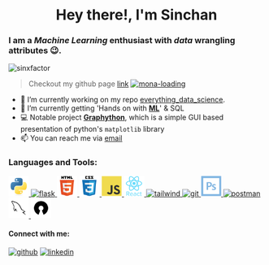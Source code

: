 <h1 align="center"> Hey there!, I'm <strong>Sinchan</strong> </h1>
<h3 align="left"> I am a <em>Machine Learning</em> enthusiast with <em>data</em> wrangling attributes 😉.</h3>
  
<p align="left"> <img src="https://komarev.com/ghpvc/?username=sinxfactor" alt="sinxfactor" /> </p>

<blockquote> Checkout my github page <a href="https://sinxfactor.github.io/" target="_blank">link</a> <a href="https://github.com/SinXfactor/bangalore-house-prediction-ml-with-site"><img src='https://github.githubassets.com/images/mona-loading-dark.gif' alt='mona-loading' height='30'></a></blockquote>

<ul>
<li>🔭 I’m currently working on my repo <a href="https://github.com/SinXfactor/everything_data_science" target="_blank">everything_data_science</a>.</li>
<li> 🌱 I’m currently getting 'Hands on with <a href="https://github.com/SinXfactor/Hands-on_ML" target="_blank"><b>ML</b></a>' & SQL</li>
<li> 💻 Notable project <a href="https://github.com/SinXfactor/graphython" target="_blank"><b>Graphython</b></a>, which is a simple GUI based presentation of python's <code>matplotlib</code> library</li>
<li> 📫 You can reach me via <a href="mailto:sinchan.tex@gmail.com">email</a> </li>
</ul>

<h3 align="left">Languages and Tools:</h3>
<p align="left">
<a href="https://www.python.org" target="_blank" rel="noreferrer"> <img src="https://raw.githubusercontent.com/devicons/devicon/master/icons/python/python-original.svg" alt="python" width="40" height="40"/> </a>
<a href="https://flask.palletsprojects.com/" target="_blank" rel="noreferrer"> <img src="https://www.vectorlogo.zone/logos/pocoo_flask/pocoo_flask-icon.svg" alt="flask" width="40" height="40"/> </a>
<a href="https://www.w3.org/html/" target="_blank" rel="noreferrer"> <img src="https://raw.githubusercontent.com/devicons/devicon/master/icons/html5/html5-original-wordmark.svg" alt="html5" width="40" height="40"/> </a>
<a href="https://www.w3schools.com/css/" target="_blank" rel="noreferrer"> <img src="https://raw.githubusercontent.com/devicons/devicon/master/icons/css3/css3-original-wordmark.svg" alt="css3" width="40" height="40"/> </a>
<a href="https://developer.mozilla.org/en-US/docs/Web/JavaScript" target="_blank" rel="noreferrer"> <img src="https://raw.githubusercontent.com/devicons/devicon/master/icons/javascript/javascript-original.svg" alt="javascript" width="40" height="40"/> </a> 
<a href="https://reactjs.org/" target="_blank" rel="noreferrer"> <img src="https://raw.githubusercontent.com/devicons/devicon/master/icons/react/react-original-wordmark.svg" alt="react" width="40" height="40"/> </a>
<a href="https://tailwindcss.com/" target="_blank" rel="noreferrer"> <img src="https://www.vectorlogo.zone/logos/tailwindcss/tailwindcss-icon.svg" alt="tailwind" width="40" height="40"/> </a>
<a href="https://git-scm.com/" target="_blank" rel="noreferrer"> <img src="https://www.vectorlogo.zone/logos/git-scm/git-scm-icon.svg" alt="git" width="40" height="40"/> </a>
<a href="https://www.photoshop.com/en" target="_blank" rel="noreferrer"> <img src="https://raw.githubusercontent.com/devicons/devicon/master/icons/photoshop/photoshop-line.svg" alt="photoshop" width="40" height="40"/> </a>
<a href="https://postman.com" target="_blank" rel="noreferrer"> <img src="https://www.vectorlogo.zone/logos/getpostman/getpostman-icon.svg" alt="postman" width="40" height="40"/> </a>
<a href="" target="_blank" rel="noreferrer"> <img src="https://github.com/vorillaz/devicons/blob/master/!SVG/mysql.svg" alt="mysql" width="40" height="40"/> </a>
<a href="" target="_blank" rel="noreferrer"> <img src="https://github.com/vorillaz/devicons/blob/master/!SVG/opensource.svg" alt="opensource" width="40" height="40"/> </a>
</p>

<h4 align="left">Connect with me:</h4>
<a href="https://www.kaggle.com/sinchans" target="_blank"><img src='https://www.kaggle.com/static/images/tier-animation-transparent.gif' alt='github' height='60'></a>
<a href="https://www.linkedin.com/in/ss-sinchan/" target="_blank"><img src='https://i0.wp.com/www.owlishcommunications.com/thewisdomzone/wp-content/uploads/LINKEDIN-LOGO-2-Animated-Pulsating.gif?resize=300%2C300&ssl=1' alt='linkedin' height='60'></a> 
